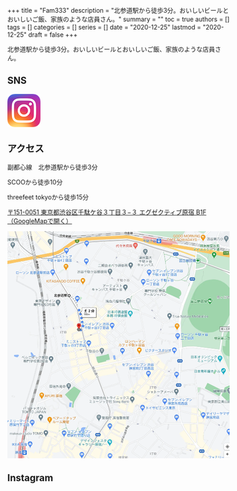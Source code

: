 +++
title = "Fam333"
description = "北参道駅から徒歩3分。おいしいビールとおいしいご飯、家族のような店員さん。"
summary = ""
toc = true
authors = []
tags = []
categories = []
series = []
date =  "2020-12-25"
lastmod = "2020-12-25"
draft = false
+++

北参道駅から徒歩3分。おいしいビールとおいしいご飯、家族のような店員さん。

<!--more-->

## SNS
[![Instagram](/images/Instagram_AppIcon.png)](https://www.instagram.com/fam333_craft_beer_tap/?hl=ja)

## アクセス
副都心線　北参道駅から徒歩3分

SCOOから徒歩10分

threefeet tokyoから徒歩15分

[〒151-0051 東京都渋谷区千駄ケ谷３丁目３−３ エグゼクティブ原宿 B1F（GoogleMapで開く）](https://goo.gl/maps/Qncvh2motfs4ZPcG8)

[![Fam333](/images/Map_Fam333.webp)](https://goo.gl/maps/Qncvh2motfs4ZPcG8)

## Instagram
